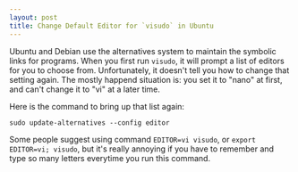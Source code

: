 ```yaml
---
layout: post
title: Change Default Editor for `visudo` in Ubuntu
---
```

Ubuntu and Debian use the alternatives system to maintain the symbolic links for programs. When you first run `visudo`, it will prompt a list of editors for you to choose from. Unfortunately, it doesn't tell you how to change that setting again. The mostly happend situation is: you set it to "nano" at first, and can't change it to "vi" at a later time.

Here is the command to bring up that list again:

    sudo update-alternatives --config editor

Some people suggest using command `EDITOR=vi visudo`, or `export EDITOR=vi; visudo`, but it's really annoying if you have to remember and type so many letters everytime you run this command.

